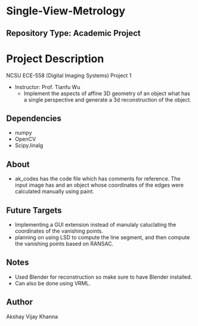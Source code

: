 # Single-View-Metrology

## Repository Type: Academic Project

# Project Description
NCSU ECE-558 (Digital Imaging Systems) Project 1
- Instructor: Prof. Tianfu Wu
  - Implement the aspects of affine 3D geometry of an object what has a single perspective and generate a 3d reconstruction of the object.
  
## Dependencies
  - numpy
  - OpenCV
  - Scipy.linalg
  
## About
- ak_codes has the code file which has comments for reference. The input image has and an object whose coordinates of the edges were calculated manually using paint.

## Future Targets 
- Implementing a GUI extension instead of manulaly caluclating the coordinates of the vanishing points.
- planning on using LSD to compute the line segment, and then compute 
the vanishing points based on RANSAC.

## Notes
- Used Blender for reconstruction so make sure to have Blender installed.
- Can also be done using VRML.

## Author
Akshay Vijay Khanna
